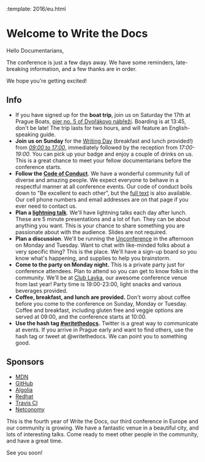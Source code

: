 :template: 2016/eu.html

# Welcome to Write the Docs

Hello Documentarians,

The conference is just a few days away.
We have some reminders, late-breaking information, and a few thanks are in order.

We hope you're getting excited!

## Info

* If you have signed up for the **boat trip**, join us on Saturday the 17th at Prague Boats,
  [pier no. 5 of Dvořákovo nábřeží](https://goo.gl/maps/bqLP3VaytVo). Boarding is
  at 13:45, don't be late! The trip lasts for two hours, and will feature an English-speaking guide.
* **Join us on Sunday** for the [Writing Day](http://www.writethedocs.org/conf/eu/2016/writingday/) (breakfast and lunch provided!) from [*09:00 to 17:00*](http://www.writethedocs.org/conf/eu/2016/schedule/), immediately followed by the reception from *17:00-19:00*. You can pick up your badge and enjoy a couple of drinks on us. This is a great chance to meet your fellow documentarians before the conference starts.
* **Follow the [Code of Conduct](http://www.writethedocs.org/code-of-conduct/)**. We have a wonderful community full of diverse and amazing people. We expect everyone to behave in a respectful manner at all conference events. Our code of conduct boils down to "Be excellent to each other", but the [full text](http://www.writethedocs.org/code-of-conduct/) is also available. Our cell phone numbers and email addresses are on that page if you ever need to contact us.
* **Plan a [lightning talk](http://www.writethedocs.org/conf/eu/2016/lightning-talks/)**. We'll have lightning talks each day after lunch. These are 5 minute presentations and a lot of fun. They can be about anything you want. This is your chance to share something you are passionate about with the audience. Slides are not required.
* **Plan a discussion**. We'll be running the [Unconference](http://www.writethedocs.org/conf/eu/2016/unconference/) in the afternoon on Monday and Tuesday. Want to chat with like-minded folks about a very specific thing? This is the place. We'll have a sign-up board so you know what's happening, and supplies to help you brainstorm.
* **Come to the party on Monday night.** This is a private party just for conference attendees. Plan to attend so you can get to know folks in the community. We'll be at [Club Lavka](https://goo.gl/maps/3k5XZQvkHZr), our awesome conference venue from last year! Party time is 19:00-23:00, light snacks and various beverages provided.
* **Coffee, breakfast, and lunch are provided.** Don't worry about coffee before you come to the conference on Sunday, Monday or Tuesday. Coffee and breakfast, including gluten free and veggie options are served at 09:00, and the conference starts at 10:00.
* **Use the hash tag [#writethedocs](https://twitter.com/search?q=%23writethedocs&src=tyah).** Twitter is a great way to communicate at events. If you arrive in Prague early and want to find others, use the hash tag or tweet at @writethedocs. We can point you to something good.

## Sponsors

* [MDN](https://developer.mozilla.org/)
* [GitHub](https://github.com/)
* [Algolia](https://www.algolia.com/)
* [Redhat](http://redhat.com/)
* [Travis CI](https://travis-ci.com/)
* [Netconomy](https://www.netconomy.net/)

This is the fourth year of Write the Docs, our third conference in Europe and our community is growing. We have a fantastic venue in a beautiful city, and lots of interesting talks. Come ready to meet other people in the community, and have a great time.

See you soon!
